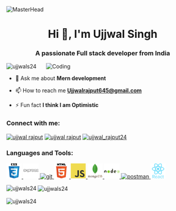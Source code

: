 ![MasterHead](https://encrypted-tbn0.gstatic.com/images?q=tbn:ANd9GcQUtgED4-TZ2OjF-hSVGPKDkrW2AeMuF72YNA&usqp=CAU)

<h1 align="center">Hi 👋, I'm Ujjwal Singh</h1>
<h3 align="center">A passionate Full stack developer from India</h3>
<img src="https://media.istockphoto.com/id/1413922045/vector/programming-at-home.jpg?s=612x612&w=0&k=20&c=_5UhZu0-etj-lWZorNUAkF_PEqXfHpuf44dCeWeCOvc=" align="right" alt="Coding" width="400" >

<p align="left"> <img src="https://komarev.com/ghpvc/?username=ujjwals24&label=Profile%20views&color=0e75b6&style=flat" alt="ujjwals24" /> </p>

- 💬 Ask me about **Mern development**

- 📫 How to reach me **Ujjwalrajput645@gmail.com**

- ⚡ Fun fact **I think I am Optimistic**

<h3 align="left">Connect with me:</h3>
<p align="left">
<a href="https://linkedin.com/in/ujjwal rajput" target="blank"><img align="center" src="https://raw.githubusercontent.com/rahuldkjain/github-profile-readme-generator/master/src/images/icons/Social/linked-in-alt.svg" alt="ujjwal rajput" height="30" width="40" /></a>
<a href="https://fb.com/ujjwal rajput" target="blank"><img align="center" src="https://raw.githubusercontent.com/rahuldkjain/github-profile-readme-generator/master/src/images/icons/Social/facebook.svg" alt="ujjwal rajput" height="30" width="40" /></a>
<a href="https://instagram.com/ujjwal_rajput24" target="blank"><img align="center" src="https://raw.githubusercontent.com/rahuldkjain/github-profile-readme-generator/master/src/images/icons/Social/instagram.svg" alt="ujjwal_rajput24" height="30" width="40" /></a>
</p>

<h3 align="left">Languages and Tools:</h3>
<p align="left"> <a href="https://www.w3schools.com/css/" target="_blank" rel="noreferrer"> <img src="https://raw.githubusercontent.com/devicons/devicon/master/icons/css3/css3-original-wordmark.svg" alt="css3" width="40" height="40"/> </a> <a href="https://expressjs.com" target="_blank" rel="noreferrer"> <img src="https://raw.githubusercontent.com/devicons/devicon/master/icons/express/express-original-wordmark.svg" alt="express" width="40" height="40"/> </a> <a href="https://git-scm.com/" target="_blank" rel="noreferrer"> <img src="https://www.vectorlogo.zone/logos/git-scm/git-scm-icon.svg" alt="git" width="40" height="40"/> </a> <a href="https://www.w3.org/html/" target="_blank" rel="noreferrer"> <img src="https://raw.githubusercontent.com/devicons/devicon/master/icons/html5/html5-original-wordmark.svg" alt="html5" width="40" height="40"/> </a> <a href="https://developer.mozilla.org/en-US/docs/Web/JavaScript" target="_blank" rel="noreferrer"> <img src="https://raw.githubusercontent.com/devicons/devicon/master/icons/javascript/javascript-original.svg" alt="javascript" width="40" height="40"/> </a> <a href="https://www.mongodb.com/" target="_blank" rel="noreferrer"> <img src="https://raw.githubusercontent.com/devicons/devicon/master/icons/mongodb/mongodb-original-wordmark.svg" alt="mongodb" width="40" height="40"/> </a> <a href="https://nodejs.org" target="_blank" rel="noreferrer"> <img src="https://raw.githubusercontent.com/devicons/devicon/master/icons/nodejs/nodejs-original-wordmark.svg" alt="nodejs" width="40" height="40"/> </a> <a href="https://postman.com" target="_blank" rel="noreferrer"> <img src="https://www.vectorlogo.zone/logos/getpostman/getpostman-icon.svg" alt="postman" width="40" height="40"/> </a> <a href="https://reactjs.org/" target="_blank" rel="noreferrer"> <img src="https://raw.githubusercontent.com/devicons/devicon/master/icons/react/react-original-wordmark.svg" alt="react" width="40" height="40"/> </a> </p>

<p><img align="left" src="https://github-readme-stats.vercel.app/api/top-langs?username=ujjwals24&show_icons=true&locale=en&layout=compact" alt="ujjwals24" /></p>

<p>&nbsp;<img align="center" src="https://github-readme-stats.vercel.app/api?username=ujjwals24&show_icons=true&locale=en" alt="ujjwals24" /></p>

<p><img align="center" src="https://github-readme-streak-stats.herokuapp.com/?user=ujjwals24&" alt="ujjwals24" /></p>
